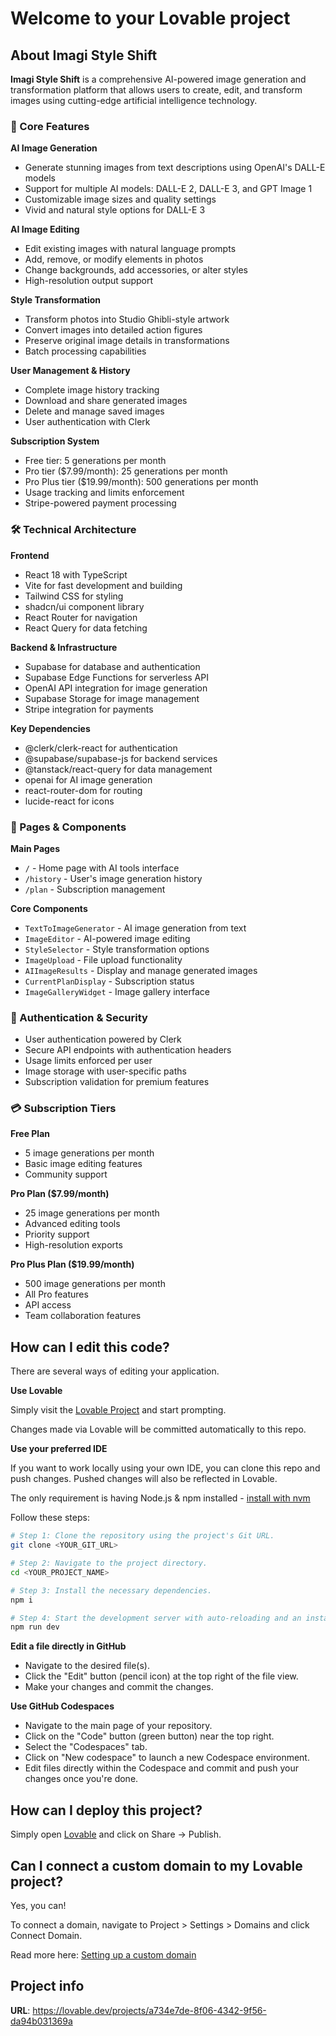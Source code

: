 # Welcome to your Lovable project

## About Imagi Style Shift

**Imagi Style Shift** is a comprehensive AI-powered image generation and transformation platform that allows users to create, edit, and transform images using cutting-edge artificial intelligence technology.

### 🎨 Core Features

**AI Image Generation**

- Generate stunning images from text descriptions using OpenAI's DALL-E models
- Support for multiple AI models: DALL-E 2, DALL-E 3, and GPT Image 1
- Customizable image sizes and quality settings
- Vivid and natural style options for DALL-E 3

**AI Image Editing**

- Edit existing images with natural language prompts
- Add, remove, or modify elements in photos
- Change backgrounds, add accessories, or alter styles
- High-resolution output support

**Style Transformation**

- Transform photos into Studio Ghibli-style artwork
- Convert images into detailed action figures
- Preserve original image details in transformations
- Batch processing capabilities

**User Management & History**

- Complete image history tracking
- Download and share generated images
- Delete and manage saved images
- User authentication with Clerk

**Subscription System**

- Free tier: 5 generations per month
- Pro tier ($7.99/month): 25 generations per month
- Pro Plus tier ($19.99/month): 500 generations per month
- Usage tracking and limits enforcement
- Stripe-powered payment processing

### 🛠 Technical Architecture

**Frontend**

- React 18 with TypeScript
- Vite for fast development and building
- Tailwind CSS for styling
- shadcn/ui component library
- React Router for navigation
- React Query for data fetching

**Backend & Infrastructure**

- Supabase for database and authentication
- Supabase Edge Functions for serverless API
- OpenAI API integration for image generation
- Supabase Storage for image management
- Stripe integration for payments

**Key Dependencies**

- @clerk/clerk-react for authentication
- @supabase/supabase-js for backend services
- @tanstack/react-query for data management
- openai for AI image generation
- react-router-dom for routing
- lucide-react for icons

### 📱 Pages & Components

**Main Pages**

- `/` - Home page with AI tools interface
- `/history` - User's image generation history
- `/plan` - Subscription management

**Core Components**

- `TextToImageGenerator` - AI image generation from text
- `ImageEditor` - AI-powered image editing
- `StyleSelector` - Style transformation options
- `ImageUpload` - File upload functionality
- `AIImageResults` - Display and manage generated images
- `CurrentPlanDisplay` - Subscription status
- `ImageGalleryWidget` - Image gallery interface

### 🔐 Authentication & Security

- User authentication powered by Clerk
- Secure API endpoints with authentication headers
- Usage limits enforced per user
- Image storage with user-specific paths
- Subscription validation for premium features

### 💳 Subscription Tiers

**Free Plan**

- 5 image generations per month
- Basic image editing features
- Community support

**Pro Plan ($7.99/month)**

- 25 image generations per month
- Advanced editing tools
- Priority support
- High-resolution exports

**Pro Plus Plan ($19.99/month)**

- 500 image generations per month
- All Pro features
- API access
- Team collaboration features

## How can I edit this code?

There are several ways of editing your application.

**Use Lovable**

Simply visit the [Lovable Project](https://lovable.dev/projects/a734e7de-8f06-4342-9f56-da94b031369a) and start prompting.

Changes made via Lovable will be committed automatically to this repo.

**Use your preferred IDE**

If you want to work locally using your own IDE, you can clone this repo and push changes. Pushed changes will also be reflected in Lovable.

The only requirement is having Node.js & npm installed - [install with nvm](https://github.com/nvm-sh/nvm#installing-and-updating)

Follow these steps:

```sh
# Step 1: Clone the repository using the project's Git URL.
git clone <YOUR_GIT_URL>

# Step 2: Navigate to the project directory.
cd <YOUR_PROJECT_NAME>

# Step 3: Install the necessary dependencies.
npm i

# Step 4: Start the development server with auto-reloading and an instant preview.
npm run dev
```

**Edit a file directly in GitHub**

- Navigate to the desired file(s).
- Click the "Edit" button (pencil icon) at the top right of the file view.
- Make your changes and commit the changes.

**Use GitHub Codespaces**

- Navigate to the main page of your repository.
- Click on the "Code" button (green button) near the top right.
- Select the "Codespaces" tab.
- Click on "New codespace" to launch a new Codespace environment.
- Edit files directly within the Codespace and commit and push your changes once you're done.

## How can I deploy this project?

Simply open [Lovable](https://lovable.dev/projects/a734e7de-8f06-4342-9f56-da94b031369a) and click on Share -> Publish.

## Can I connect a custom domain to my Lovable project?

Yes, you can!

To connect a domain, navigate to Project > Settings > Domains and click Connect Domain.

Read more here: [Setting up a custom domain](https://docs.lovable.dev/tips-tricks/custom-domain#step-by-step-guide)

## Project info

**URL**: https://lovable.dev/projects/a734e7de-8f06-4342-9f56-da94b031369a

